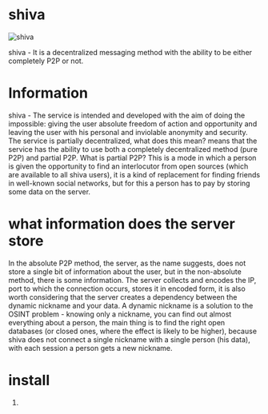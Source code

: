 
# shiva 
![shiva](https://github.com/user-attachments/assets/8c66e80c-3bf5-4f33-bd76-89d00dc004f9)

shiva - It is a decentralized messaging method with the ability to be either completely P2P or not.
# Information 
shiva - The service is intended and developed with the aim of doing the impossible: giving the user absolute freedom of action and opportunity and leaving the user with his personal and inviolable anonymity and security. The service is partially decentralized, what does this mean?
means that the service has the ability to use both a completely decentralized method (pure P2P) and partial P2P.
What is partial P2P?
This is a mode in which a person is given the opportunity to find an interlocutor from open sources (which are available to all shiva users), it is a kind of replacement for finding friends in well-known social networks, but for this a person has to pay by storing some data on the server.
# what information does the server store
In the absolute P2P method, the server, as the name suggests, does not store a single bit of information about the user, but in the non-absolute method, there is some information. The server collects and encodes the IP, port to which the connection occurs, stores it in encoded form, it is also worth considering that the server creates a dependency between the dynamic nickname and your data.
A dynamic nickname is a solution to the OSINT problem - knowing only a nickname, you can find out almost everything about a person, the main thing is to find the right open databases (or closed ones, where the effect is likely to be higher), because shiva does not connect a single nickname with a single person (his data), with each session a person gets a new nickname.
# install
1. 

